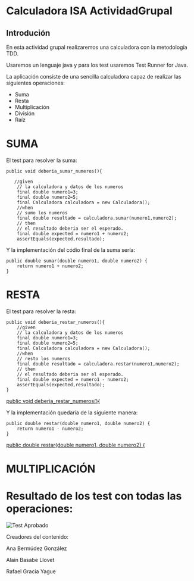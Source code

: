 # Calculadora ISA ActividadGrupal #

## Introdución ##

En esta actividad grupal realizaremos una calculadora con la metodología TDD.

Usaremos un lenguaje java y para los test usaremos Test Runner for Java.

La aplicación consiste de una sencilla calculadora capaz de realizar las siguientes operaciones:

* Suma
* Resta
* Multiplicación
* División
* Raíz

# SUMA #

El test para resolver la suma:

    public void deberia_sumar_numeros(){

       //given
        // la calculadora y datos de los numeros
        final double numero1=3;
        final double numero2=5;
        final Calculadora calculadora = new Calculadora();
        //when
        // sumo los numeros
        final double resultado = calculadora.sumar(numero1,numero2);
        // then
        // el resultado deberia ser el esperado.
        final double expected = numero1 + numero2;
        assertEquals(expected,resultado);

Y la implementación del códio final de la suma sería:

    public double sumar(double numero1, double numero2) {
        return numero1 + numero2;
    } 

# RESTA #

El test para resolver la resta:

    public void deberia_restar_numeros(){
        //given
        // la calculadora y datos de los numeros
        final double numero1=3;
        final double numero2=5;
        final Calculadora calculadora = new Calculadora();
        //when
        // resto los numeros
        final double resultado = calculadora.restar(numero1,numero2);
        // then
        // el resultado deberia ser el esperado.
        final double expected = numero1 - numero2;
        assertEquals(expected,resultado);
    }
[public void deberia_restar_numeros(){](https://github.com/AnaElectroviral/Calculadora_ISA_ActividadGrupal/blob/03af8c086b3232ba8e15f74ee76ee114fb20a64f/Calculadora/src/test/java/CalculadoraTest.java#L23-L36)

Y la implementación quedaría de la siguiente manera: 

    public double restar(double numero1, double numero2) {
        return numero1 - numero2;
    }

[public double restar(double numero1, double numero2) {](https://github.com/AnaElectroviral/Calculadora_ISA_ActividadGrupal/blob/2f54a49226c7a86bff3c80edbe8d63c2c9949873/Calculadora/src/main/java/Calculadora.java#L11-L14)

# MULTIPLICACIÓN #










# Resultado de los test con todas las operaciones:

![Test Aprobado](https://am4pap001files.storage.live.com/y4mCVS9J7L2DzDAsT3M7uRFt_6la4043khVoXY0_J2n_OSnpE0_k2JBVZ1tnYO2D0Yya1St6-qp7LZQaFE5CmoBZ2lYFCP5C5qtFhpaHvclqj0mSjAWu4rMjB7_uYnB0OPkHwI6JQJBgNs1z94JQsfJra29ru4wo8xKuBIF9VTdvrvF7XQPQKPUq99W0qr93Pno_Hg8kqRViu6VRuAOWhwNENRrBjU0WShvb9_QNa-EiJ4?encodeFailures=1&width=542&height=365)


Creadores del contenido:

Ana Bermúdez González

Alain Basabe Llovet

Rafael Gracia Yague
